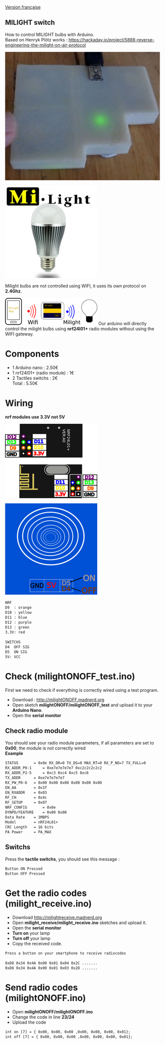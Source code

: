 [Version française](https://github.com/pigetArduino/milightONOFF/blob/master/readme.fr.md)

MILIGHT switch
------------------------------------
How to control MILIGHT bulbs with Arduino.           
Based on Henryk Plötz works : https://hackaday.io/project/5888-reverse-engineering-the-milight-on-air-protocol     

![milight_photo](https://github.com/pigetArduino/milightONOFF/raw/master/doc/milightONOFF.jpg)

![milight](https://github.com/pigetArduino/milightONOFF/raw/master/doc/milight.png)

Milight bulbs are not controlled using WIFI, it uses its own protocol on **2.4Ghz**.

![milightRouting](https://github.com/pigetArduino/milightONOFF/raw/master/doc/milightRouting.png)
Our arduino will directly control the milight bulbs using **nrf24l01+** radio modules without using the WIFI gateway.

# Components
* 1 Arduino nano : 2.50€	   
* 1 nrf24l01+ (radio module) : 1€	   
* 2 Tactiles switchs : 2€   
Total : 5.50€    

# Wiring
**nrf modules use 3.3V not 5V**

![nrf_pinout](https://github.com/pigetArduino/milightONOFF/raw/master/doc/nrf_pinout.png)

![touchsensor](https://github.com/pigetArduino/milightONOFF/raw/master/doc/touchsensor.png)

```
NRF
D9	: orange
D10	: yellow
D11	: blue
D12	: purple
D13	: green
3.3V: red

SWITCHS
D4	OFF SIG
D5	ON SIG
5V: VCC
```

# Check (milightONOFF_test.ino)
First we need to check if everything is correctly wired using a test program.
* Download : http://milightONOFF.madnerd.org
* Open sketch **milightONOFF/milightONOFF_test** and upload it to your **Arduino Nano**.     
* Open the **serial monitor**    

## Check radio module
You should see your radio module parameters, if all parameters are set to **0x00**, the module is not correctly wired       
**Example** 
```
STATUS		 = 0x0e RX_DR=0 TX_DS=0 MAX_RT=0 RX_P_NO=7 TX_FULL=0
RX_ADDR_P0-1	 = 0xe7e7e7e7e7 0xc2c2c2c2c2
RX_ADDR_P2-5	 = 0xc3 0xc4 0xc5 0xc6
TX_ADDR		 = 0xe7e7e7e7e7
RX_PW_P0-6	 = 0x00 0x00 0x00 0x00 0x00 0x00
EN_AA		 = 0x3f
EN_RXADDR	 = 0x03
RF_CH		 = 0x4c
RF_SETUP	 = 0x07
NRF_CONFIG		 = 0x0e
DYNPD/FEATURE	 = 0x00 0x00
Data Rate	 = 1MBPS
Model		 = nRF24L01+
CRC Length	 = 16 bits
PA Power	 = PA_MAX
```

## Switchs
Press the **tactile switchs**, you should see this message :    
````
Button ON Pressed 
Button OFF Pressed
````     

# Get the radio codes (milight_receive.ino)
* Download http://milightreceive.madnerd.org
* Open **milight_receive/milight_receive.ino** sketches and upload it.
* Open the **serial monitor**
* **Turn on** your lamp
* **Turn off** your lamp 
* Copy the received code.
```
Press a button on your smartphone to receive radiocodes

0xD8 0x34 0x4A 0x00 0x01 0x04 0x2C .......
0xD8 0x34 0x4A 0x00 0x01 0x03 0x2D .......
```

# Send radio codes (milightONOFF.ino)

* Open **milightONOFF/milightONOFF.ino**
* Change the code in line **23/24**
* Upload the code
```
int on [7] = { 0x00, 0x00, 0x00 ,0x00, 0x00, 0x00, 0x01};
int off [7] = { 0x00, 0x00, 0x00 ,0x00, 0x00, 0x00, 0x01};
```

